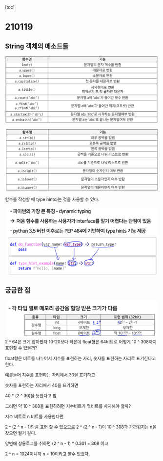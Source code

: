 [toc]

# 210119

## String 객체의 메소드들

![image-20210119115030381](images/image-20210119115030381.png)

![image-20210119115118262](images/image-20210119115118262.png)



함수를 작성할 때 type hint라는 것을 사용할 수 있다.

![image-20210119121538418](images/image-20210119121538418.png)

## 궁금한 점

![image-20210119114034859](images/image-20210119114034859.png)2 ^ 64은 크게 잡아봤자 10^20보다 작은데 float형은 64비트로 어떻게 10 ^ 308까지 표현할 수 있을까?

float형은 비트를 나누어서 지수를 표현하는 자리, 숫자를 표현하는 자리로 표기한다고 한다.

예를들어 지수를 표현하는 자리에서 30을 표기하고

숫자를 표현하는 자리에서 40을 표기하면

40 * (2 ^ 30)을 뜻한다고 함

그러면 약 10 ^ 308을 표현하려면 지수비트가 몇비트를 차지해야 할까?

지수 비트로 n 비트를 사용한다면

2 ^ (2 ^ n - 1)만큼 표현 할 수 있으므로 2 ^ (2 ^ n - 1)이 10 ^ 308과 가까워지는 n을 찾으면 될거 같다.

양변에 상용로그를 취하면 (2 ^ n - 1) * 0.301 = 308 이고

2 ^ n = 1024이니까 n = 10이라고 볼수 있겠다.